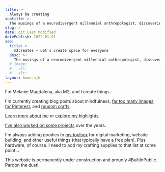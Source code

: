 ```yaml
---
title: >-
  Always be creating
subtitle: >-
  The musings of a neurodivergent millennial anthropologist, discovering mindfulness in urban exploration, and surviving late-stage capitalism with digital marketing.
slug: /
date: git Last Modified
datePublish: 2022-01-01
seo:
  title: >-
    m2creates • Let's create space for everyone
  desc: >-
    The musings of a neurodivergent millennial anthropologist, discovering mindfulness in urban exploration, and surviving late-stage capitalism with digital marketing.
  # image: 
  #   url:
  #   alt:
layout: home.njk
---
```


I'm Melanie Magdalena, aka M2, and I create things.

I'm currently creating blog posts about mindfulness, [far too many images for Pinterest](https://www.pinterest.com/m2creates), and [random crafts](https://tiktok.com/@m2creates).

[Learn more about me](/about/) or [explore my highlights](/highlights/).

[I've also worked on some projects](/projects/) over the years.

I'm always adding goodies to [my toolbox](/uses/) for digital marketing, website building, and other useful things (that typically have a free plan). Plus hardware, of course. I need to add my crafting supplies to that list at some point...

This website is permanently under construction and proudly #BuiltInPublic. Pardon the dust!
